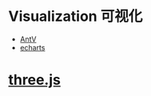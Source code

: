 # Visualization 可视化
+ [AntV](https://antv.vision/zh)
+ [echarts](https://echarts.apache.org/zh/index.html)
# [three.js](https://threejs.org/)
